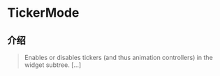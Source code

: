 # TickerMode

## 介绍

> Enables or disables tickers (and thus animation controllers) in the widget subtree. [...]
